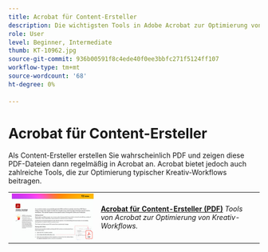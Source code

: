```yaml
---
title: Acrobat für Content-Ersteller
description: Die wichtigsten Tools in Adobe Acrobat zur Optimierung von Kreativ-Workflows kennenlernen.
role: User
level: Beginner, Intermediate
thumb: KT-10962.jpg
source-git-commit: 936b00591f8c4ede40f0ee3bbfc271f5124ff107
workflow-type: tm+mt
source-wordcount: '68'
ht-degree: 0%

---
```


# Acrobat für Content-Ersteller

Als Content-Ersteller erstellen Sie wahrscheinlich PDF und zeigen diese PDF-Dateien dann regelmäßig in Acrobat an. Acrobat bietet jedoch auch zahlreiche Tools, die zur Optimierung typischer Kreativ-Workflows beitragen.

<table style="table-layout:auto">
<tr>
 <td>
   <a href="assets/AcrobatforContentCreators.pdf" target="_blank">
      <img alt="Acrobat für Content-Ersteller" src="assets/AcrobatforContentCreators_400.jpg" />
   </a>
  </td>
  <td>
   <a href="assets/AcrobatforContentCreators.pdf" target="_blank"><strong>Acrobat für Content-Ersteller (PDF)</strong></a>
    <em>Tools von Acrobat zur Optimierung von Kreativ-Workflows.</em>
    <br>
  </td>
</tr>
</table>